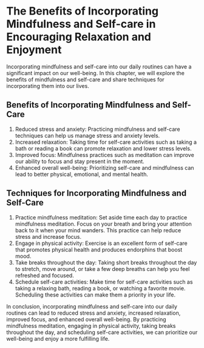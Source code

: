 The Benefits of Incorporating Mindfulness and Self-care in Encouraging Relaxation and Enjoyment
===================================================================================================================================================

Incorporating mindfulness and self-care into our daily routines can have a significant impact on our well-being. In this chapter, we will explore the benefits of mindfulness and self-care and share techniques for incorporating them into our lives.

Benefits of Incorporating Mindfulness and Self-Care
---------------------------------------------------

1. Reduced stress and anxiety: Practicing mindfulness and self-care techniques can help us manage stress and anxiety levels.
2. Increased relaxation: Taking time for self-care activities such as taking a bath or reading a book can promote relaxation and lower stress levels.
3. Improved focus: Mindfulness practices such as meditation can improve our ability to focus and stay present in the moment.
4. Enhanced overall well-being: Prioritizing self-care and mindfulness can lead to better physical, emotional, and mental health.

Techniques for Incorporating Mindfulness and Self-Care
------------------------------------------------------

1. Practice mindfulness meditation: Set aside time each day to practice mindfulness meditation. Focus on your breath and bring your attention back to it when your mind wanders. This practice can help reduce stress and increase focus.
2. Engage in physical activity: Exercise is an excellent form of self-care that promotes physical health and produces endorphins that boost mood.
3. Take breaks throughout the day: Taking short breaks throughout the day to stretch, move around, or take a few deep breaths can help you feel refreshed and focused.
4. Schedule self-care activities: Make time for self-care activities such as taking a relaxing bath, reading a book, or watching a favorite movie. Scheduling these activities can make them a priority in your life.

In conclusion, incorporating mindfulness and self-care into our daily routines can lead to reduced stress and anxiety, increased relaxation, improved focus, and enhanced overall well-being. By practicing mindfulness meditation, engaging in physical activity, taking breaks throughout the day, and scheduling self-care activities, we can prioritize our well-being and enjoy a more fulfilling life.
